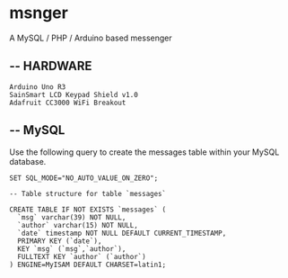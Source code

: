 # msnger

A MySQL / PHP / Arduino based messenger

--
HARDWARE
--

    Arduino Uno R3
    SainSmart LCD Keypad Shield v1.0
    Adafruit CC3000 WiFi Breakout


--
MySQL
--
Use the following query to create the messages table within your MySQL database.

```
SET SQL_MODE="NO_AUTO_VALUE_ON_ZERO";

-- Table structure for table `messages`

CREATE TABLE IF NOT EXISTS `messages` (
  `msg` varchar(39) NOT NULL,
  `author` varchar(15) NOT NULL,
  `date` timestamp NOT NULL DEFAULT CURRENT_TIMESTAMP,
  PRIMARY KEY (`date`),
  KEY `msg` (`msg`,`author`),
  FULLTEXT KEY `author` (`author`)
) ENGINE=MyISAM DEFAULT CHARSET=latin1;
```
